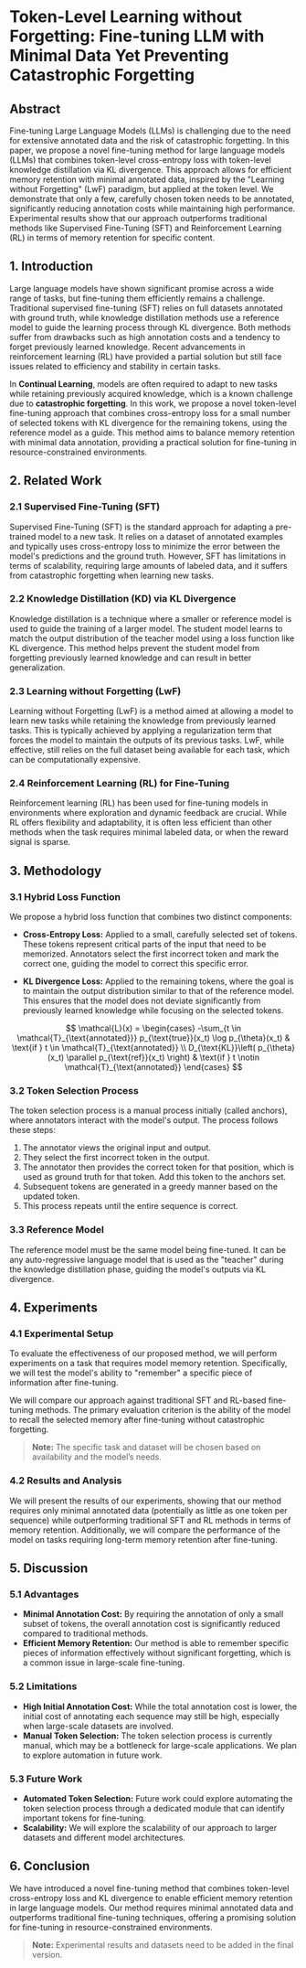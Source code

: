 # Token-Level Learning without Forgetting: Fine-tuning LLM with Minimal Data Yet Preventing Catastrophic Forgetting

## Abstract

Fine-tuning Large Language Models (LLMs) is challenging due to the need for extensive annotated data and the risk of catastrophic forgetting. In this paper, we propose a novel fine-tuning method for large language models (LLMs) that combines token-level cross-entropy loss with token-level knowledge distillation via KL divergence. This approach allows for efficient memory retention with minimal annotated data, inspired by the "Learning without Forgetting" (LwF) paradigm, but applied at the token level. We demonstrate that only a few, carefully chosen token needs to be annotated, significantly reducing annotation costs while maintaining high performance. Experimental results show that our approach outperforms traditional methods like Supervised Fine-Tuning (SFT) and Reinforcement Learning (RL) in terms of memory retention for specific content.

## 1. Introduction

Large language models have shown significant promise across a wide range of tasks, but fine-tuning them efficiently remains a challenge. Traditional supervised fine-tuning (SFT) relies on full datasets annotated with ground truth, while knowledge distillation methods use a reference model to guide the learning process through KL divergence. Both methods suffer from drawbacks such as high annotation costs and a tendency to forget previously learned knowledge. Recent advancements in reinforcement learning (RL) have provided a partial solution but still face issues related to efficiency and stability in certain tasks.

In **Continual Learning**, models are often required to adapt to new tasks while retaining previously acquired knowledge, which is a known challenge due to **catastrophic forgetting**. In this work, we propose a novel token-level fine-tuning approach that combines cross-entropy loss for a small number of selected tokens with KL divergence for the remaining tokens, using the reference model as a guide. This method aims to balance memory retention with minimal data annotation, providing a practical solution for fine-tuning in resource-constrained environments.

## 2. Related Work

### 2.1 Supervised Fine-Tuning (SFT)

Supervised Fine-Tuning (SFT) is the standard approach for adapting a pre-trained model to a new task. It relies on a dataset of annotated examples and typically uses cross-entropy loss to minimize the error between the model's predictions and the ground truth. However, SFT has limitations in terms of scalability, requiring large amounts of labeled data, and it suffers from catastrophic forgetting when learning new tasks.

### 2.2 Knowledge Distillation (KD) via KL Divergence

Knowledge distillation is a technique where a smaller or reference model is used to guide the training of a larger model. The student model learns to match the output distribution of the teacher model using a loss function like KL divergence. This method helps prevent the student model from forgetting previously learned knowledge and can result in better generalization.

### 2.3 Learning without Forgetting (LwF)

Learning without Forgetting (LwF) is a method aimed at allowing a model to learn new tasks while retaining the knowledge from previously learned tasks. This is typically achieved by applying a regularization term that forces the model to maintain the outputs of its previous tasks. LwF, while effective, still relies on the full dataset being available for each task, which can be computationally expensive.

### 2.4 Reinforcement Learning (RL) for Fine-Tuning

Reinforcement learning (RL) has been used for fine-tuning models in environments where exploration and dynamic feedback are crucial. While RL offers flexibility and adaptability, it is often less efficient than other methods when the task requires minimal labeled data, or when the reward signal is sparse.

## 3. Methodology

### 3.1 Hybrid Loss Function

We propose a hybrid loss function that combines two distinct components:

- **Cross-Entropy Loss:** Applied to a small, carefully selected set of tokens. These tokens represent critical parts of the input that need to be memorized. Annotators select the first incorrect token and mark the correct one, guiding the model to correct this specific error.

- **KL Divergence Loss:** Applied to the remaining tokens, where the goal is to maintain the output distribution similar to that of the reference model. This ensures that the model does not deviate significantly from previously learned knowledge while focusing on the selected tokens.

$$
\mathcal{L}(x) = 
\begin{cases} 
-\sum_{t \in \mathcal{T}_{\text{annotated}}} p_{\text{true}}(x_t) \log p_{\theta}(x_t) & \text{if } t \in \mathcal{T}_{\text{annotated}} \\
D_{\text{KL}}\left( p_{\theta}(x_t) \parallel p_{\text{ref}}(x_t) \right) & \text{if } t \notin \mathcal{T}_{\text{annotated}} 
\end{cases}
$$


### 3.2 Token Selection Process

The token selection process is a manual process initially (called anchors), where annotators interact with the model's output. The process follows these steps:

1. The annotator views the original input and output.
2. They select the first incorrect token in the output.
3. The annotator then provides the correct token for that position, which is used as ground truth for that token. Add this token to the anchors set.
4. Subsequent tokens are generated in a greedy manner based on the updated token.
5. This process repeats until the entire sequence is correct.

### 3.3 Reference Model

The reference model must be the same model being fine-tuned. It can be any auto-regressive language model that is used as the "teacher" during the knowledge distillation phase, guiding the model's outputs via KL divergence.

## 4. Experiments

### 4.1 Experimental Setup

To evaluate the effectiveness of our proposed method, we will perform experiments on a task that requires model memory retention. Specifically, we will test the model's ability to "remember" a specific piece of information after fine-tuning.

We will compare our approach against traditional SFT and RL-based fine-tuning methods. The primary evaluation criterion is the ability of the model to recall the selected memory after fine-tuning without catastrophic forgetting.

> **Note:** The specific task and dataset will be chosen based on availability and the model’s needs.

### 4.2 Results and Analysis

We will present the results of our experiments, showing that our method requires only minimal annotated data (potentially as little as one token per sequence) while outperforming traditional SFT and RL methods in terms of memory retention. Additionally, we will compare the performance of the model on tasks requiring long-term memory retention after fine-tuning.

## 5. Discussion

### 5.1 Advantages

- **Minimal Annotation Cost:** By requiring the annotation of only a small subset of tokens, the overall annotation cost is significantly reduced compared to traditional methods.
- **Efficient Memory Retention:** Our method is able to remember specific pieces of information effectively without significant forgetting, which is a common issue in large-scale fine-tuning.

### 5.2 Limitations

- **High Initial Annotation Cost:** While the total annotation cost is lower, the initial cost of annotating each sequence may still be high, especially when large-scale datasets are involved.
- **Manual Token Selection:** The token selection process is currently manual, which may be a bottleneck for large-scale applications. We plan to explore automation in future work.

### 5.3 Future Work

- **Automated Token Selection:** Future work could explore automating the token selection process through a dedicated module that can identify important tokens for fine-tuning.
- **Scalability:** We will explore the scalability of our approach to larger datasets and different model architectures.

## 6. Conclusion

We have introduced a novel fine-tuning method that combines token-level cross-entropy loss and KL divergence to enable efficient memory retention in large language models. Our method requires minimal annotated data and outperforms traditional fine-tuning techniques, offering a promising solution for fine-tuning in resource-constrained environments.

> **Note:** Experimental results and datasets need to be added in the final version.
